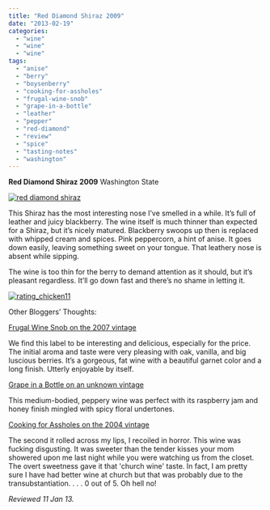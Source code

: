 ```yaml
---
title: "Red Diamond Shiraz 2009"
date: "2013-02-19"
categories: 
  - "wine"
  - "wine"
  - "wine"
tags: 
  - "anise"
  - "berry"
  - "boysenberry"
  - "cooking-for-assholes"
  - "frugal-wine-snob"
  - "grape-in-a-bottle"
  - "leather"
  - "pepper"
  - "red-diamond"
  - "review"
  - "spice"
  - "tasting-notes"
  - "washington"
---
```


**Red Diamond Shiraz 2009** Washington State

[![red diamond shiraz](http://s3.amazonaws.com/thegourmez-wpmedia/2013/02/red-diamond-shiraz.jpg)](http://www.thegourmez.com/2013/02/red-diamond-shiraz-2009/red-diamond-shiraz/)

This Shiraz has the most interesting nose I’ve smelled in a while. It’s full of leather and juicy blackberry. The wine itself is much thinner than expected for a Shiraz, but it’s nicely matured. Blackberry swoops up then is replaced with whipped cream and spices. Pink peppercorn, a hint of anise. It goes down easily, leaving something sweet on your tongue. That leathery nose is absent while sipping.

The wine is too thin for the berry to demand attention as it should, but it’s pleasant regardless. It’ll go down fast and there’s no shame in letting it.

[![rating_chicken11](http://s3.amazonaws.com/thegourmez-wpmedia/2009/02/rating_chicken11.gif)](http://www.thegourmez.com/2009/02/barten-guestier-private-selection-merlot-2006/rating_chicken11/)

Other Bloggers’ Thoughts:

[Frugal Wine Snob on the 2007 vintage](http://www.thefrugalwinesnob.com/2011/09/02/recommended-2007-red-diamond-shiraz-also-cabernet-sauvignon-13-5-abv-suggested-retail-9-99-available-for-as-little-as-6-99-a-treasure-for-that-price/)

We find this label to be interesting and delicious, especially for the price. The initial aroma and taste were very pleasing with oak, vanilla, and big luscious berries. It’s a gorgeous, fat wine with a beautiful garnet color and a long finish. Utterly enjoyable by itself.

[Grape in a Bottle on an unknown vintage](http://www.grapeinabottle.com/2009/08/red-diamond-shiraz-shines-at-my-bar-b-que/)

This medium-bodied, peppery wine was perfect with its raspberry jam and honey finish mingled with spicy floral undertones.

[Cooking for Assholes on the 2004 vintage](http://cookingforassholes.blogspot.com/2009/05/red-diamond-winery-2004-shiraz.html)

The second it rolled across my lips, I recoiled in horror. This wine was fucking disgusting. It was sweeter than the tender kisses your mom showered upon me last night while you were watching us from the closet. The overt sweetness gave it that 'church wine' taste. In fact, I am pretty sure I have had better wine at church but that was probably due to the transubstantiation. . . . 0 out of 5. Oh hell no!

_Reviewed 11 Jan 13._
